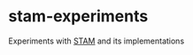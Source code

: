 # stam-experiments
Experiments with [STAM](https://github.com/annotation/stam) and its implementations

